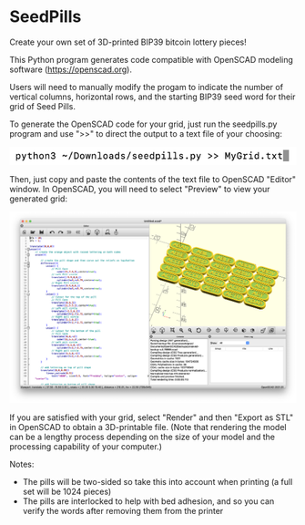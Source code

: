 # SeedPills
Create your own set of 3D-printed BIP39 bitcoin lottery pieces!

This Python program generates code compatible with OpenSCAD modeling software (https://openscad.org).

Users will need to manually modify the progam to indicate the number of vertical columns, horizontal rows, and the starting BIP39 seed word for their grid of Seed Pills.

To generate the OpenSCAD code for your grid, just run the seedpills.py program and use ">>" to direct the output to a text file of your choosing:

<img src="/pictures/execute.png">

Then, just copy and paste the contents of the text file to OpenSCAD "Editor" window. In OpenSCAD, you will need to select "Preview" to view your generated grid:

<img src="/pictures/5x5.png">

If you are satisfied with your grid, select "Render" and then "Export as STL" in OpenSCAD to obtain a 3D-printable file. (Note that rendering the model can be a lengthy process depending on the size of your model and the processing capability of your computer.)

Notes:
- The pills will be two-sided so take this into account when printing (a full set will be 1024 pieces)
- The pills are interlocked to help with bed adhesion, and so you can verify the words after removing them from the printer 

